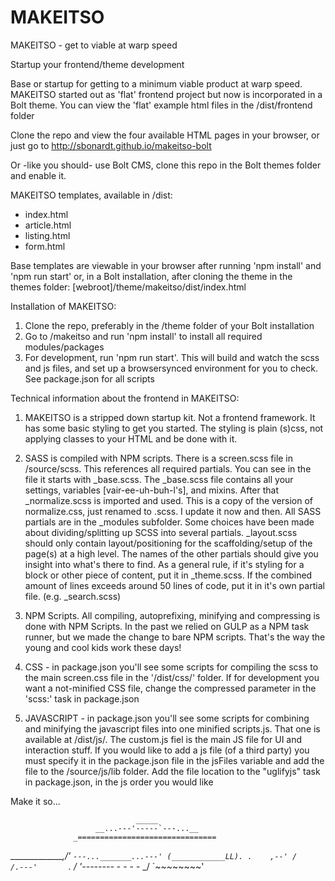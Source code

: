 MAKEITSO
========

MAKEITSO - get to viable at warp speed

Startup your frontend/theme development 

Base or startup for getting to a minimum viable product at warp speed. 
MAKEITSO started out as 'flat' frontend project but now is incorporated
in a Bolt theme. You can view the 'flat' example html files in the /dist/frontend folder

Clone the repo and view the four available HTML pages in your browser, or just go 
to http://sbonardt.github.io/makeitso-bolt

Or -like you should- use Bolt CMS, clone this repo in the Bolt themes folder
and enable it. 


MAKEITSO templates, available in /dist:

- index.html
- article.html
- listing.html
- form.html

Base templates are viewable in your browser after running 'npm install' and 'npm run start' or,
in a Bolt installation, after cloning the theme in the themes folder: [webroot]/theme/makeitso/dist/index.html


Installation of MAKEITSO:

1. Clone the repo, preferably in the /theme folder of your Bolt installation
2. Go to /makeitso and run 'npm install' to install all required modules/packages
3. For development, run 'npm run start'. This will build and watch the scss and js files, and set up a browsersynced environment for you to check. See package.json for all scripts


Technical information about the frontend in MAKEITSO:

1. MAKEITSO is a stripped down startup kit. Not a frontend framework. It has some basic styling to get you started. The styling is plain (s)css, not applying classes to your HTML and be done with it.

2. SASS is compiled with NPM scripts. There is a screen.scss file in /source/scss. This references all 
required partials. You can see in the file it starts with _base.scss. The _base.scss file contains all your settings,
variables [vair-ee-uh-buh-l's], and mixins. After that _normalize.scss is imported and used. This is a copy of the version of normalize.css,
just renamed to .scss. I update it now and then.
All SASS partials are in the _modules subfolder. Some choices have been made about dividing/splitting up SCSS into several 
partials. _layout.scss should only contain layout/positioning for the scaffolding/setup of the page(s) at a high level. The
names of the other partials should give you insight into what's there to find. As a general rule, if it's styling for a block or 
other piece of content, put it in _theme.scss. If the combined amount of lines exceeds around 50 lines of code, put it in it's own partial file. (e.g. _search.scss)

3. NPM Scripts. All compiling, autoprefixing, minifying and compressing is done with NPM Scripts. In the past we relied on GULP as a NPM task runner, but we made the change to bare NPM scripts. That's the way the young and cool kids work these days!

4. CSS - in package.json you'll see some scripts for compiling the scss to the main screen.css file in the '/dist/css/' folder. If for development you want a not-minified CSS file, change the compressed parameter in the 'scss:' task in package.json

5. JAVASCRIPT - in package.json you'll see some scripts for combining and minifying the javascript files into one minified scripts.js. That one is available at /dist/js/. The custom.js fiel is the main JS file for UI and interaction stuff. If you would like to add a js file (of a third party) you must specify it in the package.json file in the jsFiles variable and add the file to the /source/js/lib folder. Add the file location to the "uglifyjs" task in package.json, in the js order you would like


Make it so...


                                _____
                       __...---'-----`---...__
                  _===============================
 ______________,/'      `---..._______...---'
(____________LL). .    ,--'
 /    /.---'       `. /
'--------_  - - - - _/
          `~~~~~~~~'
